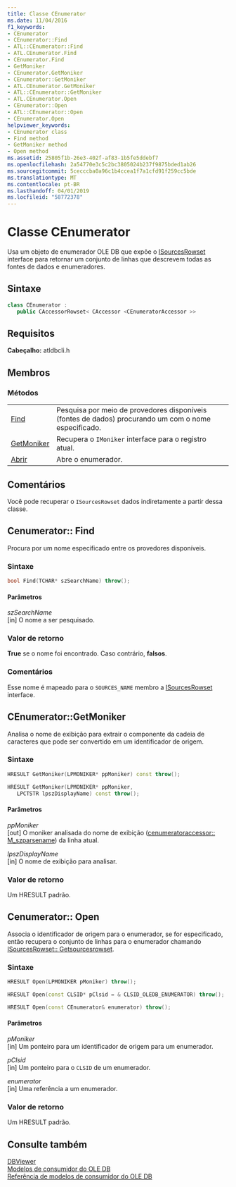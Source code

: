 ```yaml
---
title: Classe CEnumerator
ms.date: 11/04/2016
f1_keywords:
- CEnumerator
- CEnumerator::Find
- ATL::CEnumerator::Find
- ATL.CEnumerator.Find
- CEnumerator.Find
- GetMoniker
- CEnumerator.GetMoniker
- CEnumerator::GetMoniker
- ATL.CEnumerator.GetMoniker
- ATL::CEnumerator::GetMoniker
- ATL.CEnumerator.Open
- CEnumerator::Open
- ATL::CEnumerator::Open
- CEnumerator.Open
helpviewer_keywords:
- CEnumerator class
- Find method
- GetMoniker method
- Open method
ms.assetid: 25805f1b-26e3-402f-af83-1b5fe5ddebf7
ms.openlocfilehash: 2a54770e3c5c2bc3805024b237f9875bded1ab26
ms.sourcegitcommit: 5cecccba0a96c1b4ccea1f7a1cfd91f259cc5bde
ms.translationtype: MT
ms.contentlocale: pt-BR
ms.lasthandoff: 04/01/2019
ms.locfileid: "58772378"
---
```

# <a name="cenumerator-class"></a>Classe CEnumerator

Usa um objeto de enumerador OLE DB que expõe o [ISourcesRowset](/previous-versions/windows/desktop/ms715969(v=vs.85)) interface para retornar um conjunto de linhas que descrevem todas as fontes de dados e enumeradores.

## <a name="syntax"></a>Sintaxe

```cpp
class CEnumerator :
   public CAccessorRowset< CAccessor <CEnumeratorAccessor >>
```

## <a name="requirements"></a>Requisitos

**Cabeçalho:** atldbcli.h

## <a name="members"></a>Membros

### <a name="methods"></a>Métodos

|||
|-|-|
|[Find](#find)|Pesquisa por meio de provedores disponíveis (fontes de dados) procurando um com o nome especificado.|
|[GetMoniker](#getmoniker)|Recupera o `IMoniker` interface para o registro atual.|
|[Abrir](#open)|Abre o enumerador.|

## <a name="remarks"></a>Comentários

Você pode recuperar o `ISourcesRowset` dados indiretamente a partir dessa classe.

## <a name="find"></a> Cenumerator:: Find

Procura por um nome especificado entre os provedores disponíveis.

### <a name="syntax"></a>Sintaxe

```cpp
bool Find(TCHAR* szSearchName) throw();
```

#### <a name="parameters"></a>Parâmetros

*szSearchName*<br/>
[in] O nome a ser pesquisado.

### <a name="return-value"></a>Valor de retorno

**True** se o nome foi encontrado. Caso contrário, **falsos**.

### <a name="remarks"></a>Comentários

Esse nome é mapeado para o `SOURCES_NAME` membro a [ISourcesRowset](/previous-versions/windows/desktop/ms715969(v=vs.85)) interface.

## <a name="getmoniker"></a> CEnumerator::GetMoniker

Analisa o nome de exibição para extrair o componente da cadeia de caracteres que pode ser convertido em um identificador de origem.

### <a name="syntax"></a>Sintaxe

```cpp
HRESULT GetMoniker(LPMONIKER* ppMoniker) const throw();

HRESULT GetMoniker(LPMONIKER* ppMoniker,
   LPCTSTR lpszDisplayName) const throw();
```

#### <a name="parameters"></a>Parâmetros

*ppMoniker*<br/>
[out] O moniker analisada do nome de exibição ([cenumeratoraccessor:: M_szparsename](../../data/oledb/cenumeratoraccessor-m-szparsename.md)) da linha atual.

*lpszDisplayName*<br/>
[in] O nome de exibição para analisar.

### <a name="return-value"></a>Valor de retorno

Um HRESULT padrão.

## <a name="open"></a> Cenumerator:: Open

Associa o identificador de origem para o enumerador, se for especificado, então recupera o conjunto de linhas para o enumerador chamando [ISourcesRowset:: Getsourcesrowset](/previous-versions/windows/desktop/ms711200(v=vs.85)).

### <a name="syntax"></a>Sintaxe

```cpp
HRESULT Open(LPMONIKER pMoniker) throw();

HRESULT Open(const CLSID* pClsid = & CLSID_OLEDB_ENUMERATOR) throw();

HRESULT Open(const CEnumerator& enumerator) throw();
```

#### <a name="parameters"></a>Parâmetros

*pMoniker*<br/>
[in] Um ponteiro para um identificador de origem para um enumerador.

*pClsid*<br/>
[in] Um ponteiro para o `CLSID` de um enumerador.

*enumerator*<br/>
[in] Uma referência a um enumerador.

### <a name="return-value"></a>Valor de retorno

Um HRESULT padrão.

## <a name="see-also"></a>Consulte também

[DBViewer](../../overview/visual-cpp-samples.md)<br/>
[Modelos de consumidor do OLE DB](../../data/oledb/ole-db-consumer-templates-cpp.md)<br/>
[Referência de modelos de consumidor do OLE DB](../../data/oledb/ole-db-consumer-templates-reference.md)